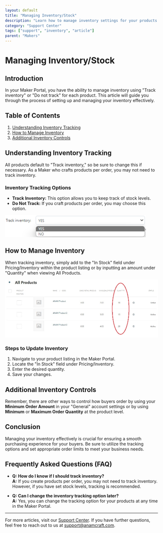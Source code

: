 ```yaml
---
layout: default
title: "Managing Inventory/Stock"
description: "Learn how to manage inventory settings for your products in the Maker Portal."
category: "Support Center"
tags: ["support", "inventory", "article"]
parent: "Makers"
---
```


# Managing Inventory/Stock

## Introduction

In your Maker Portal, you have the ability to manage inventory using "Track inventory" or "Do not track" for each product. This article will guide you through the process of setting up and managing your inventory effectively.

## Table of Contents
1. [Understanding Inventory Tracking](#understanding-inventory-tracking)
2. [How to Manage Inventory](#how-to-manage-inventory)
3. [Additional Inventory Controls](#additional-inventory-controls)

## Understanding Inventory Tracking

All products default to "Track inventory," so be sure to change this if necessary. As a Maker who crafts products per order, you may not need to track inventory.

### Inventory Tracking Options

- **Track Inventory:** This option allows you to keep track of stock levels.
- **Do Not Track:** If you craft products per order, you may choose this option.

![Inventory Tracking Screenshot](/images/Screenshot__199_.png)

## How to Manage Inventory

When tracking inventory, simply add to the "In Stock" field under Pricing/Inventory within the product listing or by inputting an amount under "Quantity" when viewing All Products.

![Manage Inventory Screenshot](/images/Web_capture_24-2-2022_15734_anamcraft.jpg)

### Steps to Update Inventory

1. Navigate to your product listing in the Maker Portal.
2. Locate the "In Stock" field under Pricing/Inventory.
3. Enter the desired quantity.
4. Save your changes.

## Additional Inventory Controls

Remember, there are other ways to control how buyers order by using your **Minimum Order Amount** in your "General" account settings or by using **Minimum** or **Maximum Order Quantity** at the product level.

## Conclusion

Managing your inventory effectively is crucial for ensuring a smooth purchasing experience for your buyers. Be sure to utilize the tracking options and set appropriate order limits to meet your business needs.

## Frequently Asked Questions (FAQ)

- **Q: How do I know if I should track inventory?**  
  **A:** If you create products per order, you may not need to track inventory. However, if you have set stock levels, tracking is recommended.

- **Q: Can I change the inventory tracking option later?**  
  **A:** Yes, you can change the tracking option for your products at any time in the Maker Portal.

---

For more articles, visit our [Support Center](https://support.anamcraft.com). If you have further questions, feel free to reach out to us at [support@anamcraft.com](mailto:support@anamcraft.com).